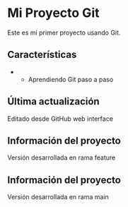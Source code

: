 # Mi Proyecto Git
Este es mi primer proyecto usando Git.

## Características
 - - Aprendiendo Git paso a paso

## Última actualización
Editado desde GitHub web interface

## Información del proyecto
Versión desarrollada en rama feature

## Información del proyecto
Versión desarrollada en rama main

